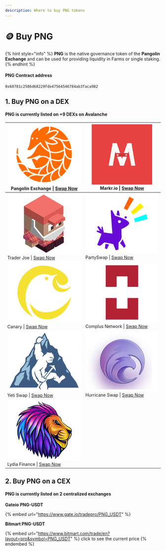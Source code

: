 ```yaml
---
description: Where to buy PNG tokens
---
```


# 🪙 Buy PNG

{% hint style="info" %}
**PNG** is the native governance token of the **Pangolin Exchange** and can be used for providing liquidity in Farms or single staking.
{% endhint %}

#### PNG Contract address

```
0x60781c2586d68229fde47564546784ab3faca982
```

## 1. Buy PNG on a DEX

#### PNG is currently listed on +9 DEXs on Avalanche&#x20;

| ![](.gitbook/assets/pango.png) Pangolin Exchange \| [Swap Now](https://app.pangolin.exchange/#/swap?outputCurrency=0x60781c2586d68229fde47564546784ab3faca982) | ![](.gitbook/assets/markr.png) Markr.io \| [Swap Now](https://markr.io/#/swap)                                                                                   |
| -------------------------------------------------------------------------------------------------------------------------------------------------------------- | ---------------------------------------------------------------------------------------------------------------------------------------------------------------- |
| ![](.gitbook/assets/joe.png) Trader Joe \| [Swap Now](https://traderjoexyz.com/#/trade?outputCurrency=0x60781c2586d68229fde47564546784ab3faca982)              | ![](.gitbook/assets/party.png) PartySwap \| [Swap Now](https://app.partyswap.io/#/swap?outputCurrency=0x60781c2586d68229fde47564546784ab3faca982)                |
| ![](.gitbook/assets/canary.png) Canary \| [Swap Now](https://app.canary.exchange/#/swap?outputCurrency=0x60781c2586d68229fde47564546784ab3faca982)             | ![](.gitbook/assets/complus.png) Complus Network \| [Swap Now](https://avadex.complus.exchange/#/swap?outputCurrency=0x60781c2586d68229fde47564546784ab3faca982) |
| ![](.gitbook/assets/yeti.png) Yeti Swap \| [Swap Now](https://exchange.yetiswap.app/#/swap?outputCurrency=0x60781c2586d68229fde47564546784ab3faca982)          | ![](.gitbook/assets/hct.png) Hurricane Swap \| [Swap Now](https://hurricaneswap.com/#/swap?outputCurrency=0x60781c2586d68229fde47564546784ab3faca982)            |
| ![](.gitbook/assets/lyd.png) Lydia Finance \| [Swap Now](https://exchange.lydia.finance/#/swap?outputCurrency=0x60781c2586d68229fde47564546784ab3faca982)      |                                                                                                                                                                  |

## 2. Buy PNG on a CEX

#### PNG is currently listed on 2 centralized exchanges

**Gateio PNG-USDT**

{% embed url="https://www.gate.io/tradepro/PNG_USDT" %}

**Bitmart PNG-USDT**

{% embed url="https://www.bitmart.com/trade/en?layout=pro&symbol=PNG_USDT" %}
click to see the current price
{% endembed %}
